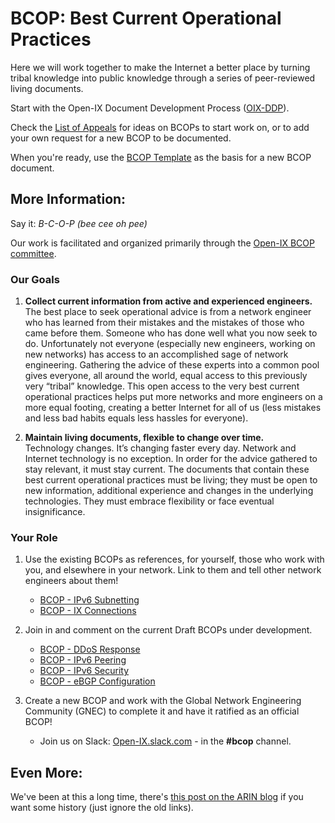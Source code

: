# BCOP: Best Current Operational Practices

Here we will work together to make the Internet a better place by turning tribal knowledge into public knowledge through a series of peer-reviewed living documents.

Start with the Open-IX Document Development Process ([OIX-DDP](https://github.com/Open-IX/BCOP/blob/master/OIX-DDP.md)).

Check the [List of Appeals](https://github.com/Open-IX/BCOP/blob/master/Appeals.md) for ideas on BCOPs to start work on, or to add your own request for a new BCOP to be documented.

When you're ready, use the [BCOP Template](https://github.com/Open-IX/BCOP/blob/master/BCOP_Template.md) as the basis for a new BCOP document.

## More Information:
Say it: *B-C-O-P (bee cee oh pee)*

Our work is facilitated and organized primarily through the [Open-IX BCOP committee](https://www.open-ix.org/cpages/bcop-committee).

### Our Goals
1)  **Collect current information from active and experienced engineers.**  
The best place to seek operational advice is from a network engineer who has learned from their mistakes and the mistakes of those who came before them. Someone who has done well what you now seek to do. Unfortunately not everyone (especially new engineers, working on new networks) has access to an accomplished sage of network engineering. Gathering the advice of these experts into a common pool gives everyone, all around the world, equal access to this previously very “tribal” knowledge. This open access to the very best current operational practices helps put more networks and more engineers on a more equal footing, creating a better Internet for all of us (less mistakes and less bad habits equals less hassles for everyone).

2)  **Maintain living documents, flexible to change over time.**  
Technology changes. It’s changing faster every day. Network and Internet technology is no exception. In order for the advice gathered to stay relevant, it must stay current. The documents that contain these best current operational practices must be living; they must be open to new information, additional experience and changes in the underlying technologies. They must embrace flexibility or face eventual insignificance.

### Your Role
1) Use the existing BCOPs as references, for yourself, those who work with you, and elsewhere in your network. Link to them and tell other network engineers about them!
    * [BCOP - IPv6 Subnetting](https://github.com/Open-IX/BCOP/tree/master/IPv6_Subnetting)
    * [BCOP - IX Connections](https://github.com/Open-IX/BCOP/tree/master/IX_Connections)

2) Join in and comment on the current Draft BCOPs under development.
    * [BCOP - DDoS Response](https://github.com/Open-IX/BCOP/tree/master/DDoS_Response)
    * [BCOP - IPv6 Peering](https://github.com/Open-IX/BCOP/tree/master/IPv6_Peering)
    * [BCOP - IPv6 Security](https://github.com/Open-IX/BCOP/tree/master/IPv6_Security)
    * [BCOP - eBGP Configuration](https://github.com/Open-IX/BCOP/tree/master/eBGP_Configuration)

3) Create a new BCOP and work with the Global Network Engineering Community (GNEC) to complete it and have it ratified as an official BCOP!
    * Join us on Slack: [Open-IX.slack.com](https://open-ix.slack.com/messages/CCKMX8XPV/) - in the **#bcop** channel.

## Even More:
We've been at this a long time, there's [this post on the ARIN blog](https://teamarin.net/2012/05/17/bcop-building-a-living-library-for-network-engineers-by-network-engineers/) if you want some history (just ignore the old links).

